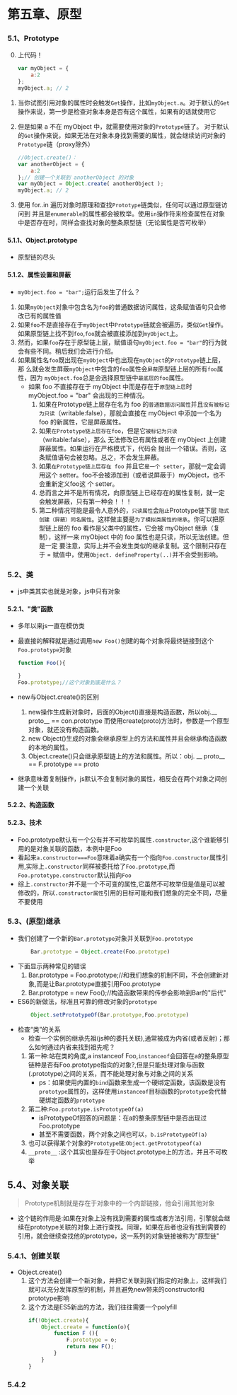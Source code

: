 # 第五章、原型

### 5.1、Prototype
0. 上代码！
    ```js
    var myObject = { 
        a:2 
    };
    myObject.a; // 2
    ```
1. 当你试图引用对象的属性时会触发`Get`操作，比如`myObject.a`。对于默认的`Get`操作来说，第一步是检查对象本身是否有这个属性，如果有的话就使用它
2. 但是如果 a 不在 myObject 中，就需要使用对象的`Prototype`链了。 对于默认的`Get`操作来说，如果无法在对象本身找到需要的属性，就会继续访问对象的`Prototype`链（proxy除外）
    ```js
    //Object.create()：
    var anotherObject = { 
        a:2 
    };// 创建一个关联到 anotherObject 的对象
    var myObject = Object.create( anotherObject ); 
    myObject.a; // 2
    ```

3. 使用 for..in 遍历对象时原理和查找`Prototype`链类似，任何可以通过原型链访问到 并且是`enumerable`的属性都会被枚举。使用`in`操作符来检查属性在对象 中是否存在时，同样会查找对象的整条原型链（无论属性是否可枚举）

#### 5.1.1、Object.prototype
- 原型链的尽头
#### 5.1.2、属性设置和屏蔽
- `myObject.foo = "bar";`运行后发生了什么？
1. 如果`myObject`对象中包含名为`foo`的普通数据访问属性，这条赋值语句只会修改已有的属性值
2. 如果`foo`不是直接存在于`myObject`中`Prototype`链就会被遍历，类似`Get`操作。 如果原型链上找不到`foo`,`foo`就会被直接添加到`myObject`上。
3. 然而，如果`foo`存在于原型链上层，赋值语句`myObject.foo = "bar"`的行为就会有些不同。稍后我们会进行介绍。
4. 如果属性名`foo`既出现在`myObject`中也出现在`myObject`的`Prototype`链上层，那 么就会发生屏蔽`myObject`中包含的`foo`属性会`屏蔽`原型链上层的所有`foo`属性，因为 `myObject.foo`总是会选择原型链中`最底层的foo`属性。
    - 如果 foo 不直接存在于 myObject 中而是存在于`原型链上层`时 myObject.foo = "bar" 会出现的三种情况。
        1. 如果在Prototype链上层存在名为 foo 的`普通数据访问属性`并且`没有被标记为只读`（writable:false），那就会直接在 myObject 中添加一个名为 foo 的新属性，它是屏蔽属性。
        2. 如果`在Prototype链上层存在foo`，但是它`被标记为只读`（writable:false），那么 无法修改已有属性或者在 myObject 上创建屏蔽属性。如果运行在严格模式下，代码会 抛出一个错误。否则，这条赋值语句会被忽略。总之，不会发生屏蔽。
        3. 如果`在Prototype链上层存在 foo` 并且它`是一个 setter`，那就一定会调用这个 setter。foo不会被添加到（或者说屏蔽于）myObject，也不会重新定义foo这 个 setter。
        4. 总而言之并不是所有情况，向原型链上已经存在的属性复制，就一定会触发屏蔽，只有第一种会！！！
        5. 第二种情况可能是最令人意外的，`只读属性`会`阻止`Prototype链下层 `隐式创建（屏蔽）同名属性`。这样做主要是`为了模拟类属性的继承`。你可以把原型链上层的 foo 看作是父类中的属性，它会被 myObject 继承（复 制），这样一来 myObject 中的 foo 属性也是只读，所以无法创建。但是一定 要注意，实际上并不会发生类似的继承复制。这个限制只存在于 = 赋值中，使用`Object. defineProperty(..)`并不会受到影响。

### 5.2、类
- js中类其实也就是对象，js中只有对象

#### 5.2.1、"类"函数
- 多年以来js一直在模仿类
- 最直接的解释就是通过调用`new Foo()`创建的每个对象将最终链接到这个`Foo.prototype`对象
    ```javascript
    function Foo(){

    }
    Foo.prototype;//这个对象到底是什么？
    ```
- new与Object.create()的区别
    1. new操作生成新对象时，后面的Object()直接是构造函数，所以obj.__ proto__ == con.prototype 而使用create(proto)方法时，参数是一个原型对象，就还没有构造函数。
    2. new Object()生成的对象会继承原型上的方法和属性并且会继承构造函数的本地的属性。
    3. Object.create()只会继承原型链上的方法和属性。所以：obj.  __ proto__ == F.prototype == proto

- 继承意味着复制操作，js默认不会复制对象的属性，相反会在两个对象之间创建一个关联

#### 5.2.2、构造函数
#### 5.2.3、技术
- Foo.prototype默认有一个公有并不可枚举的属性`.constructor`,这个谁能够引用的是对象关联的函数，本例中是Foo
- 看起来`a.constructor===Foo`意味着a确实有一个指向`Foo.constructor`属性引用,实际上`.constructor`同样被委托给了`Foo.prototype`,而`Foo.prototype.constructor`默认指向`Foo`
- 综上`.constructor`并不是一个不可变的属性,它虽然不可枚举但是值是可以被修改的，所以`.constructor属性`引用的目标可能和我们想象的完全不同，尽量不要使用
### 5.3、(原型)继承
- 我们创建了一个新的`Bar.prototype`对象并关联到`Foo.prototype`  
    ```js
        Bar.prototype = Object.create(Foo.prototype)
    ```
- 下面显示两种常见的错误
    1. Bar.prototype = Foo.prototype;//和我们想象的机制不同，不会创建新对象,而是让Bar.prototype直接引用Foo.prototype
    2. Bar.prototype = new Foo();//构造函数带来的传参会影响到Bar的"后代"
- ES6的新做法，标准且可靠的修改对象的`prototype`
    ```js
        Object.setPrototypeOf(Bar.prototype,Foo.prototype)
    ```
- 检查“类”的关系
    - 检查一个实例的继承先祖(js种的委托关联),通常被成为内省(或者反射)；那么如何通过内省来找到祖先呢？
    1. 第一种:站在类的角度,a instanceof Foo,`instanceof`会回答在a的整条原型链种是否有Foo.prototype指向的对象?,但是只能处理对象与函数(.prototype)之间的关系，而不能处理对象与对象之间的关系
        - ps：如果使用内置的`bind`函数来生成一个硬绑定函数，该函数是没有`prototype`属性的，这样使用`instanceof`目标函数的`prototype`会代替硬绑定函数的`prototype`
    2. 第二种:`Foo.prototype.isPrototypeOf(a)`
        - isPrototypeOf回答的问题是：在a的整条原型链中是否出现过Foo.prototype
        - 甚至不需要函数，两个对象之间也可以，`b.isPrototypeOf(a)`
    3. 也可以获得某个对象的`Prototype链`:`Object.getPrototypeof(a)`
    4. `__proto__` :这个其实也是存在于Object.prototype上的方法，并且不可枚举

## 5.4、对象关联
> Prototype机制就是存在于对象中的一个内部链接，他会引用其他对象
- 这个链的作用是:如果在对象上没有找到需要的属性或者方法引用，引擎就会继续在prototype关联的对象上进行查找。同理，如果在后者也没有找到需要的引用，就会继续查找他的prototype，这一系列的对象链接被称为"原型链"
### 5.4.1、创建关联
- Object.create()
    1. 这个方法会创建一个新对象，并把它关联到我们指定的对象上，这样我们就可以充分发挥原型的机制，并且避免new带来的constructor和prototype影响
    2. 这个方法是ES5新出的方法，我们往往需要一个polyfill
        ```js
        if(!Object.create){
            Object.create = function(o){
                function F (){
                    F.prototype = o;
                    return new F();
                }
            }
        }
        ```
### 5.4.2